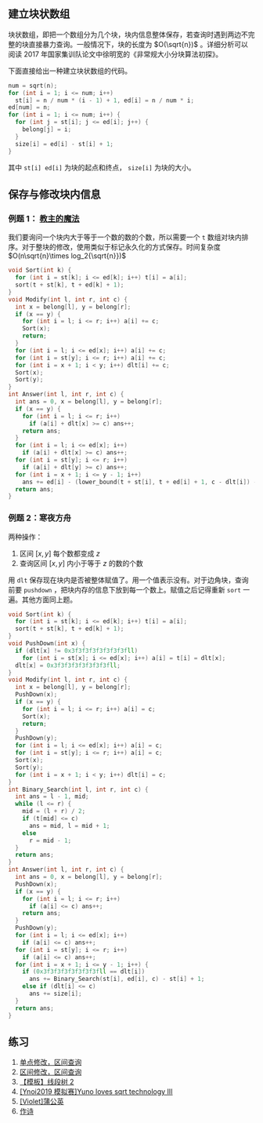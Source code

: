 ## 建立块状数组

块状数组，即把一个数组分为几个块，块内信息整体保存，若查询时遇到两边不完整的块直接暴力查询。一般情况下，块的长度为 $O(\sqrt{n})$ 。详细分析可以阅读 2017 年国家集训队论文中徐明宽的《非常规大小分块算法初探》。

下面直接给出一种建立块状数组的代码。

```cpp
num = sqrt(n);
for (int i = 1; i <= num; i++)
  st[i] = n / num * (i - 1) + 1, ed[i] = n / num * i;
ed[num] = n;
for (int i = 1; i <= num; i++) {
  for (int j = st[i]; j <= ed[i]; j++) {
    belong[j] = i;
  }
  size[i] = ed[i] - st[i] + 1;
}
```

其中 `st[i] ed[i]` 为块的起点和终点， `size[i]` 为块的大小。

## 保存与修改块内信息

### 例题 1： [教主的魔法](https://www.luogu.org/problemnew/show/P2801) 

我们要询问一个块内大于等于一个数的数的个数，所以需要一个 `t` 数组对块内排序。对于整块的修改，使用类似于标记永久化的方式保存。时间复杂度 $O(n\sqrt{n}\times log_2{\sqrt{n}})$ 

```cpp
void Sort(int k) {
  for (int i = st[k]; i <= ed[k]; i++) t[i] = a[i];
  sort(t + st[k], t + ed[k] + 1);
}
void Modify(int l, int r, int c) {
  int x = belong[l], y = belong[r];
  if (x == y) {
    for (int i = l; i <= r; i++) a[i] += c;
    Sort(x);
    return;
  }
  for (int i = l; i <= ed[x]; i++) a[i] += c;
  for (int i = st[y]; i <= r; i++) a[i] += c;
  for (int i = x + 1; i < y; i++) dlt[i] += c;
  Sort(x);
  Sort(y);
}
int Answer(int l, int r, int c) {
  int ans = 0, x = belong[l], y = belong[r];
  if (x == y) {
    for (int i = l; i <= r; i++)
      if (a[i] + dlt[x] >= c) ans++;
    return ans;
  }
  for (int i = l; i <= ed[x]; i++)
    if (a[i] + dlt[x] >= c) ans++;
  for (int i = st[y]; i <= r; i++)
    if (a[i] + dlt[y] >= c) ans++;
  for (int i = x + 1; i <= y - 1; i++)
    ans += ed[i] - (lower_bound(t + st[i], t + ed[i] + 1, c - dlt[i]) - t) + 1;
  return ans;
}
```

### 例题 2：寒夜方舟

两种操作：

1.  区间 $[x,y]$ 每个数都变成 $z$ 
2.  查询区间 $[x,y]$ 内小于等于 $z$ 的数的个数

用 `dlt` 保存现在块内是否被整体赋值了。用一个值表示没有。对于边角块，查询前要 `pushdown` ，把块内存的信息下放到每一个数上。赋值之后记得重新 `sort` 一遍。其他方面同上题。

```cpp
void Sort(int k) {
  for (int i = st[k]; i <= ed[k]; i++) t[i] = a[i];
  sort(t + st[k], t + ed[k] + 1);
}
void PushDown(int x) {
  if (dlt[x] != 0x3f3f3f3f3f3f3f3fll)
    for (int i = st[x]; i <= ed[x]; i++) a[i] = t[i] = dlt[x];
  dlt[x] = 0x3f3f3f3f3f3f3f3fll;
}
void Modify(int l, int r, int c) {
  int x = belong[l], y = belong[r];
  PushDown(x);
  if (x == y) {
    for (int i = l; i <= r; i++) a[i] = c;
    Sort(x);
    return;
  }
  PushDown(y);
  for (int i = l; i <= ed[x]; i++) a[i] = c;
  for (int i = st[y]; i <= r; i++) a[i] = c;
  Sort(x);
  Sort(y);
  for (int i = x + 1; i < y; i++) dlt[i] = c;
}
int Binary_Search(int l, int r, int c) {
  int ans = l - 1, mid;
  while (l <= r) {
    mid = (l + r) / 2;
    if (t[mid] <= c)
      ans = mid, l = mid + 1;
    else
      r = mid - 1;
  }
  return ans;
}
int Answer(int l, int r, int c) {
  int ans = 0, x = belong[l], y = belong[r];
  PushDown(x);
  if (x == y) {
    for (int i = l; i <= r; i++)
      if (a[i] <= c) ans++;
    return ans;
  }
  PushDown(y);
  for (int i = l; i <= ed[x]; i++)
    if (a[i] <= c) ans++;
  for (int i = st[y]; i <= r; i++)
    if (a[i] <= c) ans++;
  for (int i = x + 1; i <= y - 1; i++) {
    if (0x3f3f3f3f3f3f3f3fll == dlt[i])
      ans += Binary_Search(st[i], ed[i], c) - st[i] + 1;
    else if (dlt[i] <= c)
      ans += size[i];
  }
  return ans;
}
```

## 练习

1.   [单点修改，区间查询](https://loj.ac/problem/130) 
2.   [区间修改，区间查询](https://loj.ac/problem/132) 
3.   [【模板】线段树 2](https://www.luogu.org/problemnew/show/P3373) 
4.   [\[Ynoi2019 模拟赛\]Yuno loves sqrt technology III](https://www.luogu.org/problemnew/show/P5048) 
5.   [\[Violet\]蒲公英](https://www.luogu.org/problemnew/show/P4168) 
6.   [作诗](https://www.luogu.org/problemnew/show/P4135) 
